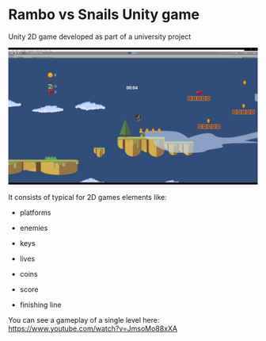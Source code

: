 # Rambo vs Snails Unity game
Unity 2D game developed as part of a university project

![alt text](https://raw.githubusercontent.com/WaznyKamo/Rambo-vs-Snails-Unity-game/main/Screenshot.PNG)


It consists of typical for 2D games elements like:

- platforms

- enemies

- keys

- lives

- coins

- score

- finishing line

You can see a gameplay of a single level here: https://www.youtube.com/watch?v=JmsoMo88xXA
